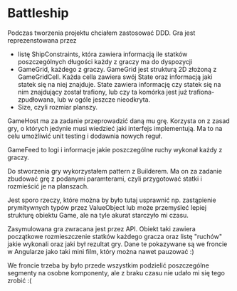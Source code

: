 # Battleship

Podczas tworzenia projektu chciałem zastosować DDD. 
Gra jest reprezenstowana przez
+ listę ShipConstraints, która zawiera informacją ile statków poszczególnych długości każdy z graczy ma do dyspozycji
+ GameGrid, każdego z graczy. GameGrid jest strukturą 2D złożoną z GameGridCell. Każda cella zawiera swój State oraz informacją jaki statek się na niej znajduje. State zawiera informację czy statek się na nim znajdujący został trafiony, lub czy ta komórka jest już trafiona-zpudłowana, lub w ogóle jeszcze nieodkryta.
+ Size, czyli rozmiar planszy.

GameHost ma za zadanie przeprowadzić daną mu grę. Korzysta on z zasad gry, o których jedynie musi wiedzieć jaki interfejs implementują. Ma to na celu umożliwić unit testing i dodawnia nowych reguł. 

GameFeed to logi i informacje jakie poszczególne ruchy wykonał każdy z graczy.

Do stworzenia gry wykorzystałem pattern z Builderem. Ma on za zadanie zbudować grę z podanymi paramterami, czyli przygotować statki i rozmieścić je na planszach.

Jest sporo rzeczy, które można by było tutaj usprawnić np. zastąpienie prymitywnych typów przez ValueObject lub może przemyśleć lepiej strukturę obiektu Game, ale na tyle akurat starczyło mi czasu.

Zasymulowana gra zwracana jest przez API. Obiekt taki zawiera początkowe rozmieszczenie statków każdego gracza oraz listę "ruchów" jakie wykonali oraz jaki był rezultat gry.
Dane te pokazywane są we froncie w Angularze jako taki mini film, który można nawet pauzować :)

We froncie trzeba by było przede wszystkim podzielić poszczególne segmenty na osobne komponenty, ale z braku czasu nie udało mi się tego zrobić :(
